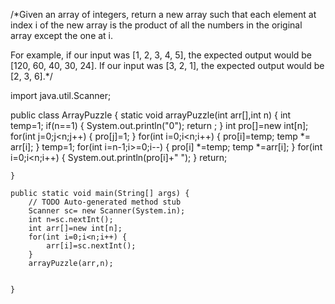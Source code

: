 /*Given an array of integers, return a new array such that each element at index i of the new array is the product of all the numbers in the original array except the one at i.

For example, if our input was [1, 2, 3, 4, 5], the expected output would be [120, 60, 40, 30, 24]. If our input was [3, 2, 1], the expected output would be [2, 3, 6].*/


import java.util.Scanner;

public class ArrayPuzzle {
	static void arrayPuzzle(int arr[],int n) {
		int temp=1;
		if(n==1) {
			System.out.println("0");
			return ;
		}
		int pro[]=new int[n];
		for(int j=0;j<n;j++) {
			pro[j]=1;
		}
		for(int i=0;i<n;i++) {
			pro[i]=temp;
			temp *= arr[i];
		}
		temp=1;
		for(int i=n-1;i>=0;i--) {
			pro[i] *=temp;
			temp *=arr[i];
		}
		for(int i=0;i<n;i++) {
			System.out.println(pro[i]+" ");
		}
		return;
		
	}

	public static void main(String[] args) {
		// TODO Auto-generated method stub
		Scanner sc= new Scanner(System.in);
		int n=sc.nextInt();
		int arr[]=new int[n];
		for(int i=0;i<n;i++) {
			arr[i]=sc.nextInt();
		}
		arrayPuzzle(arr,n);
		

	}
